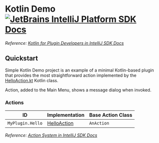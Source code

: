 # Kotlin Demo [![JetBrains IntelliJ Platform SDK Docs](https://jb.gg/badges/docs.svg)][docs]
*Reference: [Kotlin for Plugin Developers in IntelliJ SDK Docs][docs:kotlin]*

## Quickstart

Simple Kotlin Demo project is an example of a minimal Kotlin-based plugin that provides the most straightforward action implemented by the [HelloAction.kt][file:HelloAction] Kotlin class.

Action, added to the Main Menu, shows a message dialog when invoked.

### Actions

| ID               | Implementation                  | Base Action Class |
| ---------------- | ------------------------------- | ----------------- |
| `MyPlugin.Hello` | [HelloAction][file:HelloAction] | `AnAction`        |

*Reference: [Action System in IntelliJ SDK Docs][docs:actions]*


[docs]: https://plugins.jetbrains.com/docs/intellij/
[docs:actions]: https://plugins.jetbrains.com/docs/intellij/basic-action-system.html
[docs:kotlin]: https://plugins.jetbrains.com/docs/intellij/kotlin.html

[file:HelloAction]: ./src/main/kotlin/org/intellij/sdk/kotlin/HelloAction.kt
